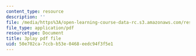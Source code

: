 ```yaml
---
content_type: resource
description: ''
file: /media/https%3A/open-learning-course-data-rc.s3.amazonaws.com/res-6-012-introduction-to-probability-spring-2018/50e702ca7ccbb53e0468eedc94f3f5e1_NbYB0fiHoCs.pdf
file_type: application/pdf
resourcetype: Document
title: 3play pdf file
uid: 50e702ca-7ccb-b53e-0468-eedc94f3f5e1
---
```

